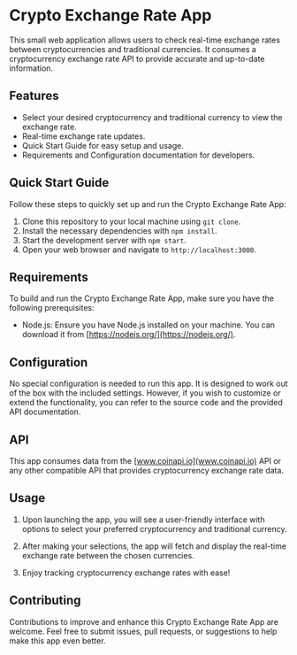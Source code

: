 # Crypto Exchange Rate App

This small web application allows users to check real-time exchange rates between cryptocurrencies and traditional currencies. It consumes a cryptocurrency exchange rate API to provide accurate and up-to-date information.

## Features

- Select your desired cryptocurrency and traditional currency to view the exchange rate.
- Real-time exchange rate updates.
- Quick Start Guide for easy setup and usage.
- Requirements and Configuration documentation for developers.

## Quick Start Guide

Follow these steps to quickly set up and run the Crypto Exchange Rate App:

1. Clone this repository to your local machine using `git clone`.
2. Install the necessary dependencies with `npm install`.
3. Start the development server with `npm start`.
4. Open your web browser and navigate to `http://localhost:3000`.

## Requirements

To build and run the Crypto Exchange Rate App, make sure you have the following prerequisites:

- Node.js: Ensure you have Node.js installed on your machine. You can download it from [https://nodejs.org/](https://nodejs.org/).

## Configuration

No special configuration is needed to run this app. It is designed to work out of the box with the included settings. However, if you wish to customize or extend the functionality, you can refer to the source code and the provided API documentation.

## API

This app consumes data from the [www.coinapi.io](www.coinapi.io) API or any other compatible API that provides cryptocurrency exchange rate data.
## Usage

1. Upon launching the app, you will see a user-friendly interface with options to select your preferred cryptocurrency and traditional currency.

2. After making your selections, the app will fetch and display the real-time exchange rate between the chosen currencies.

3. Enjoy tracking cryptocurrency exchange rates with ease!

## Contributing

Contributions to improve and enhance this Crypto Exchange Rate App are welcome. Feel free to submit issues, pull requests, or suggestions to help make this app even better.

